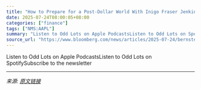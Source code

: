 ```yaml
---
title: "How to Prepare for a Post-Dollar World With Inigo Fraser Jenkins"
date: 2025-07-24T08:00:05+08:00
categories: ["finance"]
tags: ["NMS:AAPL"]
summary: "Listen to Odd Lots on Apple PodcastsListen to Odd Lots on SpotifySubscribe to the newsletter"
source_url: "https://www.bloomberg.com/news/articles/2025-07-24/bernstein-s-inigo-fraser-jenkins-on-a-post-dollar-world"
---
```


Listen to Odd Lots on Apple PodcastsListen to Odd Lots on SpotifySubscribe to the newsletter

---

*来源: [原文链接](https://www.bloomberg.com/news/articles/2025-07-24/bernstein-s-inigo-fraser-jenkins-on-a-post-dollar-world)*
